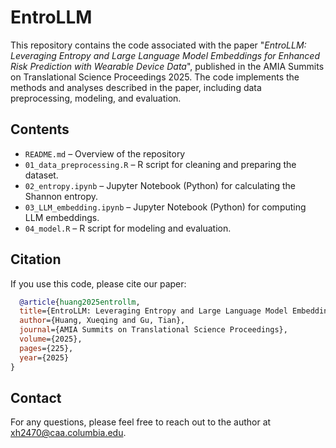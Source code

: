 # EntroLLM
This repository contains the code associated with the paper "*EntroLLM: Leveraging Entropy and Large Language Model Embeddings for Enhanced Risk Prediction with Wearable Device Data*", published in the AMIA Summits on Translational Science Proceedings 2025. The code implements the methods and analyses described in the paper, including data preprocessing, modeling, and evaluation. 

 
## **Contents**
- `README.md` – Overview of the repository
- `01_data_preprocessing.R` – R script for cleaning and preparing the dataset.  
- `02_entropy.ipynb` – Jupyter Notebook (Python) for calculating the Shannon entropy.
- `03_LLM_embedding.ipynb` – Jupyter Notebook (Python) for computing LLM embeddings.
- `04_model.R` – R script for modeling and evaluation.

## **Citation**
  If you use this code, please cite our paper: 
```bibtex
  @article{huang2025entrollm,
  title={EntroLLM: Leveraging Entropy and Large Language Model Embeddings for Enhanced Risk Prediction with Wearable Device Data},
  author={Huang, Xueqing and Gu, Tian},
  journal={AMIA Summits on Translational Science Proceedings},
  volume={2025},
  pages={225},
  year={2025}
}
```

## **Contact**
For any questions, please feel free to reach out to the author at xh2470@caa.columbia.edu.
